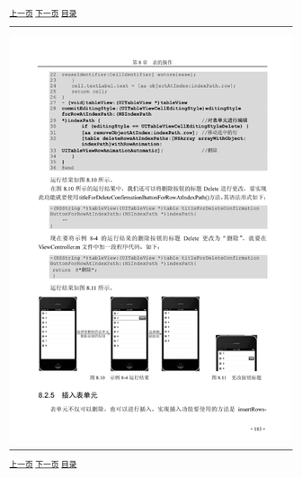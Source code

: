 [上一页](194.md) [下一页](196.md) [目录](../README.md)

***

![195](../images/195.png)

***

[上一页](194.md) [下一页](196.md) [目录](../README.md)
